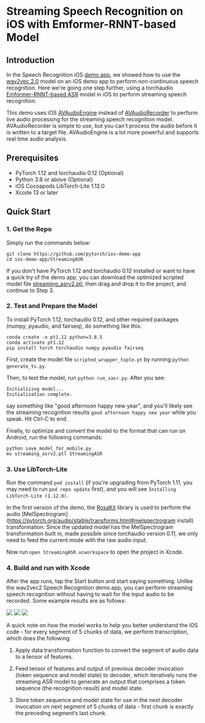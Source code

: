 # Streaming Speech Recognition on iOS with Emformer-RNNT-based Model

## Introduction

In the Speech Recognition iOS [demo app](https://github.com/pytorch/ios-demo-app/tree/master/SpeechRecognition), we showed how to use the [wav2vec 2.0](https://github.com/pytorch/fairseq/tree/master/examples/wav2vec) model on an iOS demo app to perform non-continuous speech recognition. Here we're going one step further, using a torchaudio [Emformer-RNNT-based ASR](https://pytorch.org/audio/main/prototype.pipelines.html#torchaudio.prototype.pipelines.EMFORMER_RNNT_BASE_LIBRISPEECH) model in iOS to perform streaming speech recognition.

This demo uses iOS [AVAudioEngine](https://developer.apple.com/documentation/avfaudio/avaudioengine) instead of [AVAudioRecorder](https://github.com/pytorch/ios-demo-app/blob/master/SpeechRecognition/SpeechRecognition/ViewController.swift#L24) to perform live audio processing for the streaming speech recognition model. AVAudioRecorder is simple to use, but you can't process the audio before it is written to a target file. AVAudioEngine is a lot more powerful and supports real time audio analysis.


## Prerequisites

* PyTorch 1.12 and torchaudio 0.12 (Optional)
* Python 3.8 or above (Optional)
* iOS Cocoapods LibTorch-Lite 1.12.0
* Xcode 13 or later

## Quick Start

### 1. Get the Repo

Simply run the commands below:

```
git clone https://github.com/pytorch/ios-demo-app
cd ios-demo-app/StreamingASR
```

If you don't have PyTorch 1.12 and torchaudio 0.12 installed or want to have a quick try of the demo app, you can download the optimized scripted model file [streaming_asrv2.ptl](https://drive.google.com/file/d/1XRCAFpMqOSz5e7VP0mhiACMGCCcYfpk-/view?usp=sharing), then drag and drop it to the project, and continue to Step 3.


### 2. Test and Prepare the Model

To install PyTorch 1.12, torchaudio 0.12, and other required packages (numpy, pyaudio, and fairseq), do something like this:

```
conda create -n pt1.12 python=3.8.5
conda activate pt1.12
pip install torch torchaudio numpy pyaudio fairseq
```

First, create the model file `scripted_wrapper_tuple.pt` by running `python generate_ts.py`.

Then, to test the model, run `python run_sasr.py`. After you see:
```
Initializing model...
Initialization complete.
```
say something like "good afternoon happy new year", and you'll likely see the streaming recognition results `good afternoon happy new year` while you speak. Hit Ctrl-C to end.

Finally, to optimize and convert the model to the format that can run on Android, run the following commands:
```
python save_model_for_mobile.py
mv streaming_asrv2.ptl StreamingASR
```

### 3. Use LibTorch-Lite

Run the command `pod install` (if you're upgrading from PyTorch 1.11, you may need to run `pod repo update` first), and you will see `Installing LibTorch-Lite (1.12.0)`.

In the first version of the demo, the [RosaKit](https://github.com/dhrebeniuk/RosaKit) library is used to perform the audio [MelSpectrogram](https://pytorch.org/audio/stable/transforms.html#melspectrogram install) transformation. Since the updated model has the MelSpectrogram transformation built in, made possible since torchaudio version 0.11, we only need to feed the current mode with the raw audio input.

Now run `open StreamingASR.xcworkspace` to open the project in Xcode.

### 4. Build and run with Xcode

After the app runs, tap the Start button and start saying something. Unlike the wav2vec2 Speech Recognition demo app, you can perform streaming speech recognition without having to wait for the input audio to be recorded. Some example results are as follows:

![](screenshot1.png)
![](screenshot2.png)
![](screenshot3.png)

A quick note on how the model works to help you better understand the iOS code - for every segment of 5 chunks of data, we perform transcription, which does the following:

1. Apply data transformation function to convert the segment of audio data to a tensor of features.

2. Feed tensor of features and output of previous decoder invocation (token sequence and model state) to decoder, which iteratively runs the streaming ASR model to generate an output that comprises a token sequence (the recognition result) and model state.

3. Store token sequence and model state for use in the next decoder invocation on next segment of 5 chunks of data - first chunk is exactly the preceding segment’s last chunk.
